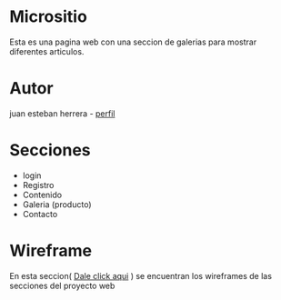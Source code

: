 # Micrositio

Esta es una pagina web con una seccion de galerias para mostrar diferentes articulos.

# Autor
juan esteban herrera - [ perfil ](https://github.com/juanesherrera21)

# Secciones
* login
* Registro
* Contenido
* Galeria (producto)
* Contacto

# Wireframe
En esta seccion( [Dale click aqui](https://github.com/juanesherrera21/proyect/tree/master/wireframes) ) se encuentran los wireframes de las secciones del proyecto web

